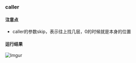 ### caller

#### 注意点
 - caller的参数skip，表示往上找几层，0的时候就是本身的位置

#### 运行结果
![Imgur](https://i.imgur.com/nXzLilY.png)